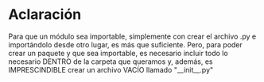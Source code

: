 # Aclaración

Para que un módulo sea importable, simplemente con crear el archivo .py e importándolo desde otro lugar, es más que suficiente.
Pero, para poder crear un paquete y que sea importable, es necesario incluir todo lo necesario DENTRO de la carpeta que queramos y, además, es IMPRESCINDIBLE crear un archivo VACÍO llamado "\_\_init__.py"